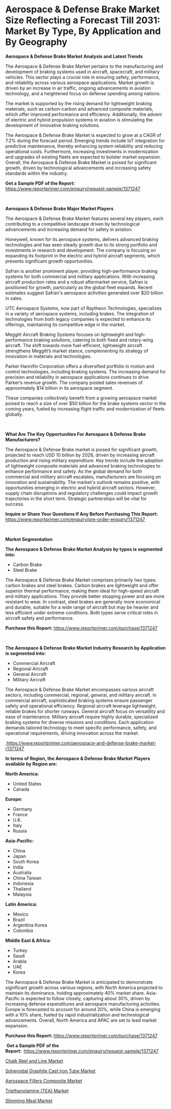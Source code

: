 <p><h1>Aerospace & Defense Brake Market Size Reflecting a Forecast Till 2031: Market By Type, By Application and By Geography</h1></p><p><strong>Aerospace & Defense Brake Market Analysis and Latest Trends</strong></p>
<p><p>The Aerospace & Defense Brake Market pertains to the manufacturing and development of braking systems used in aircraft, spacecraft, and military vehicles. This sector plays a crucial role in ensuring safety, performance, and reliability across various aerospace applications. Market growth is driven by an increase in air traffic, ongoing advancements in aviation technology, and a heightened focus on defense spending among nations. </p><p>The market is supported by the rising demand for lightweight braking materials, such as carbon-carbon and advanced composite materials, which offer improved performance and efficiency. Additionally, the advent of electric and hybrid propulsion systems in aviation is stimulating the development of innovative braking solutions. </p><p>The Aerospace & Defense Brake Market is expected to grow at a CAGR of 7.2% during the forecast period. Emerging trends include IoT integration for predictive maintenance, thereby enhancing system reliability and reducing operational costs. Furthermore, increasing investments in modernization and upgrades of existing fleets are expected to bolster market expansion. Overall, the Aerospace & Defense Brake Market is poised for significant growth, driven by technological advancements and increasing safety standards within the industry.</p></p>
<p><strong>Get a Sample PDF of the Report:&nbsp;</strong> <a href="https://www.reportprimer.com/enquiry/request-sample/1371247">https://www.reportprimer.com/enquiry/request-sample/1371247</a></p>
<p>&nbsp;</p>
<p><strong>Aerospace & Defense Brake Major Market Players</strong></p>
<p><p>The Aerospace & Defense Brake Market features several key players, each contributing to a competitive landscape driven by technological advancements and increasing demand for safety in aviation. </p><p>Honeywell, known for its aerospace systems, delivers advanced braking technologies and has seen steady growth due to its strong portfolio and investments in research and development. The company is focusing on expanding its footprint in the electric and hybrid aircraft segments, which presents significant growth opportunities.</p><p>Safran is another prominent player, providing high-performance braking systems for both commercial and military applications. With increasing aircraft production rates and a robust aftermarket service, Safran is positioned for growth, particularly as the global fleet expands. Recent estimates suggest Safran's aerospace activities generated over $20 billion in sales.</p><p>UTC Aerospace Systems, now part of Raytheon Technologies, specializes in a variety of aerospace systems, including brakes. The integration of technologies from both legacy companies is expected to enhance its offerings, maintaining its competitive edge in the market.</p><p>Meggitt Aircraft Braking Systems focuses on lightweight and high-performance braking solutions, catering to both fixed and rotary-wing aircraft. The shift towards more fuel-efficient, lightweight aircraft strengthens Meggitt’s market stance, complementing its strategy of innovation in materials and technologies.</p><p>Parker Hannifin Corporation offers a diversified portfolio in motion and control technologies, including braking systems. The increasing demand for precision and reliability in aerospace applications continues to drive Parker’s revenue growth. The company posted sales revenues of approximately $14 billion in its aerospace segment.</p><p>These companies collectively benefit from a growing aerospace market poised to reach a size of over $50 billion for the brake systems sector in the coming years, fueled by increasing flight traffic and modernization of fleets globally.</p></p>
<p>&nbsp;</p>
<p><strong>What Are The Key Opportunities For Aerospace & Defense Brake Manufacturers?</strong></p>
<p><p>The Aerospace & Defense Brake market is poised for significant growth, projected to reach USD 10 billion by 2028, driven by increasing aircraft production and rising military expenditure. Key trends include the adoption of lightweight composite materials and advanced braking technologies to enhance performance and safety. As the global demand for both commercial and military aircraft escalates, manufacturers are focusing on innovation and sustainability. The market's outlook remains positive, with opportunities emerging in electric and hybrid aircraft sectors. However, supply chain disruptions and regulatory challenges could impact growth trajectories in the short term. Strategic partnerships will be vital for success.</p></p>
<p><strong>Inquire or Share Your Questions If Any Before Purchasing This Report:</strong> <a href="https://www.reportprimer.com/enquiry/pre-order-enquiry/1371247">https://www.reportprimer.com/enquiry/pre-order-enquiry/1371247</a></p>
<p>&nbsp;</p>
<p><strong>Market Segmentation</strong></p>
<p><strong>The Aerospace & Defense Brake Market Analysis by types is segmented into:</strong></p>
<p><ul><li>Carbon Brake</li><li>Steel Brake</li></ul></p>
<p><p>The Aerospace & Defense Brake Market comprises primarily two types: carbon brakes and steel brakes. Carbon brakes are lightweight and offer superior thermal performance, making them ideal for high-speed aircraft and military applications. They provide better stopping power and are more resistant to wear. In contrast, steel brakes are generally more economical and durable, suitable for a wide range of aircraft but may be heavier and less efficient under extreme conditions. Both types serve critical roles in aircraft safety and performance.</p></p>
<p><strong>Purchase this Report:&nbsp;</strong><a href="https://www.reportprimer.com/purchase/1371247">https://www.reportprimer.com/purchase/1371247</a></p>
<p>&nbsp;</p>
<p><strong>The Aerospace & Defense Brake Market Industry Research by Application is segmented into:</strong></p>
<p><ul><li>Commercial Aircraft</li><li>Regional Aircraft</li><li>General Aircraft</li><li>Military Aircraft</li></ul></p>
<p><p>The Aerospace & Defense Brake Market encompasses various aircraft sectors, including commercial, regional, general, and military aircraft. In commercial aircraft, sophisticated braking systems ensure passenger safety and operational efficiency. Regional aircraft leverage lightweight, reliable brakes for shorter runways. General aircraft focus on versatility and ease of maintenance. Military aircraft require highly durable, specialized braking systems for diverse missions and conditions. Each application demands tailored technology to meet specific performance, safety, and operational requirements, driving innovation across the market.</p></p>
<p><a href="https://www.reportprimer.com/aerospace-and-defense-brake-market-r1371247">&nbsp;https://www.reportprimer.com/aerospace-and-defense-brake-market-r1371247</a></p>
<p><strong>In terms of Region, the Aerospace & Defense Brake Market Players available by Region are:</strong></p>
<p>
    <p> <strong> North America: </strong>
        <ul>
            <li>United States</li>
            <li>Canada</li>
        </ul>
        </p> 
    <p> <strong> Europe: </strong>
        <ul>
            <li>Germany</li>
            <li>France</li>
            <li>U.K.</li>
            <li>Italy</li>
            <li>Russia</li>
        </ul>
        </p> 
    <p> <strong> Asia-Pacific: </strong>
        <ul>
            <li>China</li>
            <li>Japan</li>
            <li>South Korea</li>
            <li>India</li>
            <li>Australia</li>
            <li>China Taiwan</li>
            <li>Indonesia</li>
            <li>Thailand</li>
            <li>Malaysia</li>
        </ul>
        </p> 
    <p> <strong> Latin America: </strong>
        <ul>
            <li>Mexico</li>
            <li>Brazil</li>
            <li>Argentina Korea</li>
            <li>Colombia</li>
        </ul>
        </p> 
    <p> <strong> Middle East & Africa: </strong>
        <ul>
            <li>Turkey</li>
            <li>Saudi</li>
            <li>Arabia</li>
            <li>UAE</li>
            <li>Korea</li>
        </ul>
    </p>
    </p>
<p><p>The Aerospace & Defense Brake Market is anticipated to demonstrate significant growth across various regions, with North America projected to maintain its dominance, holding approximately 40% market share. Asia-Pacific is expected to follow closely, capturing about 30%, driven by increasing defense expenditures and aerospace manufacturing activities. Europe is forecasted to account for around 20%, while China is emerging with a 10% share, fueled by rapid industrialization and technological advancements. Overall, North America and APAC are set to lead market expansion.</p></p>
<p><strong>Purchase this Report: </strong><a href="https://www.reportprimer.com/purchase/1371247">https://www.reportprimer.com/purchase/1371247</a></p>
<p>&nbsp;<strong>Get a Sample PDF of the Report:&nbsp;&nbsp;</strong><a href="https://www.reportprimer.com/enquiry/request-sample/1371247">https://www.reportprimer.com/enquiry/request-sample/1371247</a></p>
<p><strong></strong></p>
<p><p><a href="https://github.com/RogerBennett414/Market-Research-Report-List-1/blob/main/chalk-reel-and-line-market.md">Chalk Reel and Line Market</a></p><p><a href="https://issuu.com/reportprime-2/docs/spheroidal-graphite-cast-iron-tube-_6c364673fb1e9b">Spheroidal Graphite Cast Iron Tube Market</a></p><p><a href="https://github.com/sumonsky0m/Market-Research-Report-List-1/blob/main/aerospace-fillers-composite-market.md">Aerospace Fillers Composite Market</a></p><p><a href="https://medium.com/@rrmadityapu/deep-dive-into-the-triethanolamine-tea-market-itstrends-market-segmentation-and-competitive-f3f3d1ac7023">Triethanolamine (TEA) Market</a></p><p><a href="https://www.linkedin.com/pulse/role-slimming-meal-market-applications-retail-storesonline-cdf1e">Slimming Meal Market</a></p></p>